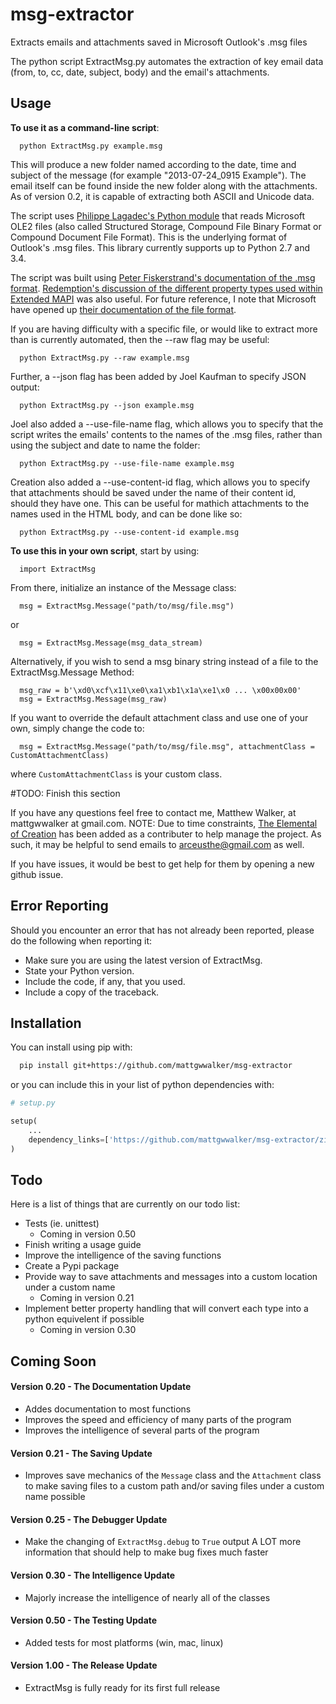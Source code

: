 msg-extractor
=============

Extracts emails and attachments saved in Microsoft Outlook's .msg files

The python script ExtractMsg.py automates the extraction of key email data (from, to, cc, date, subject, body) and the email's attachments.

Usage
------------

**To use it as a command-line script**:
```
  python ExtractMsg.py example.msg
```

This will produce a new folder named according to the date, time and subject of the message (for example "2013-07-24_0915 Example").  The email itself can be found inside the new folder along with the attachments.  As of version 0.2, it is capable of extracting both ASCII and Unicode data.

The script uses <a href="http://www.decalage.info/python/olefileio">Philippe Lagadec's Python module</a> that reads Microsoft OLE2 files (also called Structured Storage, Compound File Binary Format or Compound Document File Format).  This is the underlying format of Outlook's .msg files.  This library currently supports up to Python 2.7 and 3.4. 

The script was built using <a href="http://www.fileformat.info/format/outlookmsg/index.htm">Peter Fiskerstrand's documentation of the .msg format</a>.  <a href="http://www.dimastr.com/redemption/utils.htm">Redemption's discussion of the different property types used within Extended MAPI</a> was also useful.  For future reference, I note that Microsoft have opened up <a href="http://msdn.microsoft.com/en-us/library/cc463912%28v=exchg.80%29.aspx">their documentation of the file format</a>.

If you are having difficulty with a specific file, or would like to extract more than is currently automated, then the --raw flag may be useful:
```
  python ExtractMsg.py --raw example.msg
```

Further, a --json flag has been added by Joel Kaufman to specify JSON output:
```
  python ExtractMsg.py --json example.msg
```

Joel also added a --use-file-name flag, which allows you to specify that the script writes the emails' contents to the names of the .msg files, rather than using the subject and date to name the folder:
```
  python ExtractMsg.py --use-file-name example.msg
```

Creation also added a --use-content-id flag, which allows you to specify that attachments should be saved under the name of their content id, should they have one.  This can be useful for mathich attachments to the names used in the HTML body, and can be done like so:
```
  python ExtractMsg.py --use-content-id example.msg
```

**To use this in your own script**, start by using:
```
  import ExtractMsg
```

From there, initialize an instance of the Message class:
```
  msg = ExtractMsg.Message("path/to/msg/file.msg")
```
or
```
  msg = ExtractMsg.Message(msg_data_stream)
```

Alternatively, if you wish to send a msg binary string instead of a file to the ExtractMsg.Message Method:
```
  msg_raw = b'\xd0\xcf\x11\xe0\xa1\xb1\x1a\xe1\x0 ... \x00x00x00'
  msg = ExtractMsg.Message(msg_raw)
```

If you want to override the default attachment class and use one of your own, simply change the code to:
```
  msg = ExtractMsg.Message("path/to/msg/file.msg", attachmentClass = CustomAttachmentClass)
```
where `CustomAttachmentClass` is your custom class.

#TODO: Finish this section


If you have any questions feel free to contact me, Matthew Walker, at mattgwwalker at gmail.com.
NOTE: Due to time constraints, <a href="https://github.com/TheElementalOfCreation">The Elemental of Creation</a> has been added as a contributer to help manage the project.  As such, it may be helpful to send emails to arceusthe@gmail.com as well.

If you have issues, it would be best to get help for them by opening a new github issue.

Error Reporting
------------
Should you encounter an error that has not already been reported, please do the following when reporting it:
* Make sure you are using the latest version of ExtractMsg.
* State your Python version.
* Include the code, if any, that you used.
* Include a copy of the traceback.

Installation
------------

You can install using pip with:
```sh
  pip install git+https://github.com/mattgwwalker/msg-extractor
```

or you can include this in your list of python dependencies with:
```python
# setup.py

setup(
    ...
    dependency_links=['https://github.com/mattgwwalker/msg-extractor/zipball/master'],
)
```

Todo
------------
Here is a list of things that are currently on our todo list:
* Tests (ie. unittest)
  * Coming in version 0.50
* Finish writing a usage guide
* Improve the intelligence of the saving functions
* Create a Pypi package
* Provide way to save attachments and messages into a custom location under a custom name
  * Coming in version 0.21
* Implement better property handling that will convert each type into a python equivelent if possible
  * Coming in version 0.30


Coming Soon
------------
#### Version 0.20 - The Documentation Update ####
* Addes documentation to most functions
* Improves the speed and efficiency of many parts of the program
* Improves the intelligence of several parts of the program

#### Version 0.21 - The Saving Update ####
* Improves save mechanics of the `Message` class and the `Attachment` class to make saving files to a custom path and/or saving files under a custom name possible

#### Version 0.25 - The Debugger Update ####
* Make the changing of `ExtractMsg.debug` to `True` output A LOT more information that should help to make bug fixes much faster

#### Version 0.30 - The Intelligence Update ####
* Majorly increase the intelligence of nearly all of the classes

#### Version 0.50 - The Testing Update ####
* Added tests for most platforms (win, mac, linux)

#### Version 1.00 - The Release Update ####
* ExtractMsg is fully ready for its first full release

